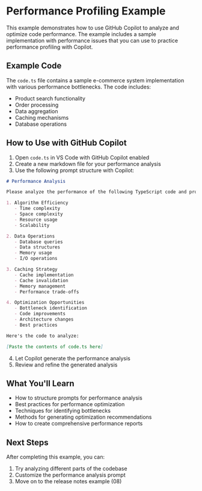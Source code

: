 # Performance Profiling Example

This example demonstrates how to use GitHub Copilot to analyze and optimize code performance. The example includes a sample implementation with performance issues that you can use to practice performance profiling with Copilot.

## Example Code

The `code.ts` file contains a sample e-commerce system implementation with various performance bottlenecks. The code includes:
- Product search functionality
- Order processing
- Data aggregation
- Caching mechanisms
- Database operations

## How to Use with GitHub Copilot

1. Open `code.ts` in VS Code with GitHub Copilot enabled
2. Create a new markdown file for your performance analysis
3. Use the following prompt structure with Copilot:

```markdown
# Performance Analysis

Please analyze the performance of the following TypeScript code and provide optimization recommendations. Focus on:

1. Algorithm Efficiency
   - Time complexity
   - Space complexity
   - Resource usage
   - Scalability

2. Data Operations
   - Database queries
   - Data structures
   - Memory usage
   - I/O operations

3. Caching Strategy
   - Cache implementation
   - Cache invalidation
   - Memory management
   - Performance trade-offs

4. Optimization Opportunities
   - Bottleneck identification
   - Code improvements
   - Architecture changes
   - Best practices

Here's the code to analyze:

[Paste the contents of code.ts here]
```

4. Let Copilot generate the performance analysis
5. Review and refine the generated analysis

## What You'll Learn

- How to structure prompts for performance analysis
- Best practices for performance optimization
- Techniques for identifying bottlenecks
- Methods for generating optimization recommendations
- How to create comprehensive performance reports

## Next Steps

After completing this example, you can:
1. Try analyzing different parts of the codebase
2. Customize the performance analysis prompt
3. Move on to the release notes example (08) 